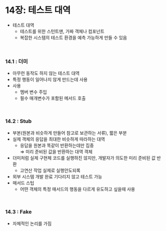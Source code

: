 # 14장: 테스트 대역

- 테스트 대역
    - 테스트를 위한 스턴트맨, 가짜 객체나 컴포넌트
    - 복잡한 시스템의 테스트 환경을 예측 가능하게 만들 수 있음

<br>

### 14.1 : 더미

- 아무런 동작도 하지 않는 테스트 대역
- 특정 행동이 일어나지 않게 만드는데 사용
- 사용
    - 멤버 변수 주입
    - 필수 매개변수가 포함된 메서드 호출

<br>

### 14.2 : Stub

- 부본(원본과 비슷하게 만들어 참고로 보관하는 서류), 짧은 부분
- 실제 객체의 응답을 최대한 비슷하게 따라하는 대역
    - 응답을 원본과 똑같이 반환하는데만 집중            
    ⇒ 미리 준비된 값을 반환하는 대역 객체
- 더미처럼 실제 구현체 코드를 실행하진 않지만, 개발자가 의도한 미리 준비된 값 반환
    - 고연산 작업 실제로 실행안도되록
- 외부 시스템 개발 완료 기다리지 않고 테스트 가능
- 매서드 스텁
    - 어떤 객체의 특정 매서드의 행동을 다르게 유도하고 싶을때 사용

<br>

### 14.3 : Fake
- 자체적인 논리를 가짐